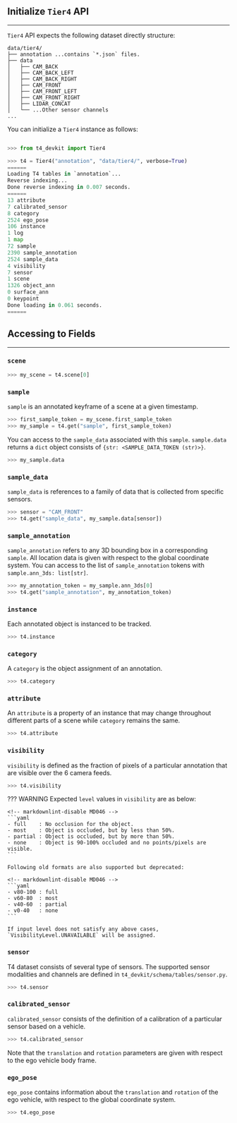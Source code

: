 ## Initialize `Tier4` API

---

`Tier4` API expects the following dataset directly structure:

```shell
data/tier4/
├── annotation ...contains `*.json` files.
├── data
│   ├── CAM_BACK
│   ├── CAM_BACK_LEFT
│   ├── CAM_BACK_RIGHT
│   ├── CAM_FRONT
│   ├── CAM_FRONT_LEFT
│   ├── CAM_FRONT_RIGHT
│   ├── LIDAR_CONCAT
│   └── ...Other sensor channels
...
```

You can initialize a `Tier4` instance as follows:

```python

>>> from t4_devkit import Tier4

>>> t4 = Tier4("annotation", "data/tier4/", verbose=True)
======
Loading T4 tables in `annotation`...
Reverse indexing...
Done reverse indexing in 0.007 seconds.
======
13 attribute
7 calibrated_sensor
8 category
2524 ego_pose
106 instance
1 log
1 map
72 sample
2390 sample_annotation
2524 sample_data
4 visibility
7 sensor
1 scene
1326 object_ann
0 surface_ann
0 keypoint
Done loading in 0.061 seconds.
======
```

## Accessing to Fields

---

### `scene`

```python
>>> my_scene = t4.scene[0]
```

### `sample`

`sample` is an annotated keyframe of a scene at a given timestamp.

```python
>>> first_sample_token = my_scene.first_sample_token
>>> my_sample = t4.get("sample", first_sample_token)
```

You can access to the `sample_data` associated with this `sample`.
`sample.data` returns a `dict` object consists of `{str: <SAMPLE_DATA_TOKEN (str)>}`.

```python
>>> my_sample.data
```

### `sample_data`

`sample_data` is references to a family of data that is collected from specific sensors.

```python
>>> sensor = "CAM_FRONT"
>>> t4.get("sample_data", my_sample.data[sensor])
```

### `sample_annotation`

`sample_annotation` refers to any 3D bounding box in a corresponding `sample`.
All location data is given with respect to the global coordinate system.
You can access to the list of `sample_annotation` tokens with `sample.ann_3ds: list[str]`.

```python
>>> my_annotation_token = my_sample.ann_3ds[0]
>>> t4.get("sample_annotation", my_annotation_token)
```

### `instance`

Each annotated object is instanced to be tracked.

```python
>>> t4.instance
```

### `category`

A `category` is the object assignment of an annotation.

```python
>>> t4.category
```

### `attribute`

An `attribute` is a property of an instance that may change throughout different parts of a scene while `category` remains the same.

```python
>>> t4.attribute
```

### `visibility`

`visibility` is defined as the fraction of pixels of a particular annotation that are visible over the 6 camera feeds.

```python
>>> t4.visibility
```

<!-- prettier-ignore-start -->
??? WARNING
    Expected `level` values in `visibility` are as below:

    <!-- markdownlint-disable MD046 -->
    ```yaml
    - full    : No occlusion for the object.
    - most    : Object is occluded, but by less than 50%.
    - partial : Object is occluded, but by more than 50%.
    - none    : Object is 90-100% occluded and no points/pixels are visible.
    ```

    Following old formats are also supported but deprecated:

    <!-- markdownlint-disable MD046 -->
    ```yaml
    - v80-100 : full
    - v60-80  : most
    - v40-60  : partial
    - v0-40   : none
    ```

    If input level does not satisfy any above cases, `VisibilityLevel.UNAVAILABLE` will be assigned.
<!-- prettier-ignore-end -->

### `sensor`

T4 dataset consists of several type of sensors.
The supported sensor modalities and channels are defined in `t4_devkit/schema/tables/sensor.py`.

```python
>>> t4.sensor
```

### `calibrated_sensor`

`calibrated_sensor` consists of the definition of a calibration of a particular sensor based on a vehicle.

```python
>>> t4.calibrated_sensor
```

Note that the `translation` and `rotation` parameters are given with respect to the ego vehicle body frame.

### `ego_pose`

`ego_pose` contains information about the `translation` and `rotation` of the ego vehicle, with respect to the global coordinate system.

```python
>>> t4.ego_pose
```
